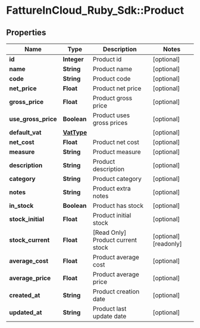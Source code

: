 # FattureInCloud_Ruby_Sdk::Product

## Properties

| Name | Type | Description | Notes |
| ---- | ---- | ----------- | ----- |
| **id** | **Integer** | Product id | [optional] |
| **name** | **String** | Product name | [optional] |
| **code** | **String** | Product code | [optional] |
| **net_price** | **Float** | Product net price | [optional] |
| **gross_price** | **Float** | Product gross price | [optional] |
| **use_gross_price** | **Boolean** | Product uses gross prices | [optional] |
| **default_vat** | [**VatType**](VatType.md) |  | [optional] |
| **net_cost** | **Float** | Product net cost | [optional] |
| **measure** | **String** | Product measure | [optional] |
| **description** | **String** | Product description | [optional] |
| **category** | **String** | Product category | [optional] |
| **notes** | **String** | Product extra notes | [optional] |
| **in_stock** | **Boolean** | Product has stock | [optional] |
| **stock_initial** | **Float** | Product initial stock | [optional] |
| **stock_current** | **Float** | [Read Only] Product current stock | [optional][readonly] |
| **average_cost** | **Float** | Product average cost | [optional] |
| **average_price** | **Float** | Product average price | [optional] |
| **created_at** | **String** | Product creation date | [optional] |
| **updated_at** | **String** | Product last update date | [optional] |

